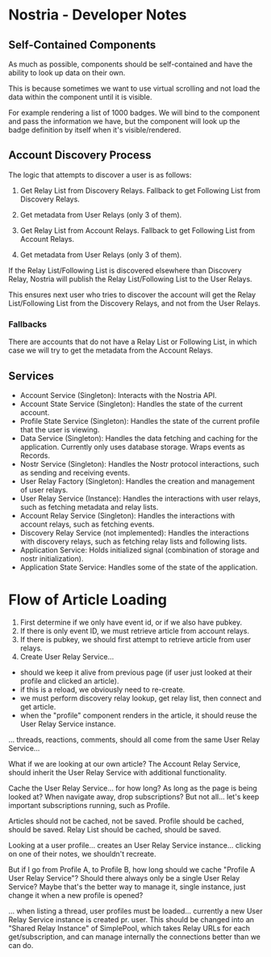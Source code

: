 # Nostria - Developer Notes

## Self-Contained Components

As much as possible, components should be self-contained and have the ability to look up data on their own.

This is because sometimes we want to use virtual scrolling and not load the data within the component until it is visible.

For example rendering a list of 1000 badges. We will bind to the <app-badge> component and pass the information we have, but the component will look up the badge definition by itself when it's visible/rendered.


## Account Discovery Process

The logic that attempts to discover a user is as follows:

1. Get Relay List from Discovery Relays. Fallback to get Following List from Discovery Relays.
2. Get metadata from User Relays (only 3 of them).

1. Get Relay List from Account Relays. Fallback to get Following List from Account Relays.
2. Get metadata from User Relays (only 3 of them).

If the Relay List/Following List is discovered elsewhere than Discovery Relay, Nostria will publish the Relay List/Following List to the User Relays.

This ensures next user who tries to discover the account will get the Relay List/Following List from the Discovery Relays, and not from the User Relays.


### Fallbacks

There are accounts that do not have a Relay List or Following List, in which case we will try to get the metadata from the Account Relays.


## Services

- Account Service (Singleton): Interacts with the Nostria API.
- Account State Service (Singleton): Handles the state of the current account.
- Profile State Service (Singleton): Handles the state of the current profile that the user is viewing.
- Data Service (Singleton): Handles the data fetching and caching for the application. Currently only uses database storage. Wraps events as Records.
- Nostr Service (Singleton): Handles the Nostr protocol interactions, such as sending and receiving events.
- User Relay Factory (Singleton): Handles the creation and management of user relays.
- User Relay Service (Instance): Handles the interactions with user relays, such as fetching metadata and relay lists.
- Account Relay Service (Singleton): Handles the interactions with account relays, such as fetching events.
- Discovery Relay Service (not implemented): Handles the interactions with discovery relays, such as fetching relay lists and following lists.
- Application Service: Holds initialized signal (combination of storage and nostr initialization).
- Application State Service: Handles some of the state of the application.


# Flow of Article Loading

1. First determine if we only have event id, or if we also have pubkey.
2. If there is only event ID, we must retrieve article from account relays.
3. If there is pubkey, we should first attempt to retrieve article from user relays.
4. Create User Relay Service... 

- should we keep it alive from previous page (if user just looked at their profile and clicked an article).
- if this is a reload, we obviously need to re-create.
- we must perform discovery relay lookup, get relay list, then connect and get article.
- when the "profile" component renders in the article, it should reuse the User Relay Service instance.

... threads, reactions, comments, should all come from the same User Relay Service...

What if we are looking at our own article? The Account Relay Service, should inherit the User Relay Service with additional functionality.

Cache the User Relay Service... for how long? As long as the page is being looked at? When navigate away, drop subscriptions? But not all... let's keep important subscriptions running, such as Profile.

Articles should not be cached, not be saved.
Profile should be cached, should be saved.
Relay List should be cached, should be saved.

Looking at a user profile... creates an User Relay Service instance... clicking on one of their notes, we shouldn't recreate.

But if I go from Profile A, to Profile B, how long should we cache "Profile A User Relay Service"? Should there always only be a single User Relay Service? Maybe that's the better way to manage it, single instance, just change it when a new profile is opened?

... when listing a thread, user profiles must be loaded... currently a new User Relay Service instance is created pr. user. This should be changed into an "Shared Relay Instance" of SimplePool, which takes Relay URLs for each get/subscription, and can manage internally the connections better than we can do.
